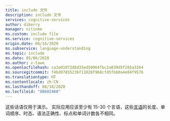 ```yaml
---
title: include 文件
description: include 文件
services: cognitive-services
author: diberry
manager: nitinme
ms.custom: include file
ms.service: cognitive-services
origin.date: 06/16/2020
ms.subservice: language-understanding
ms.topic: include
ms.date: 05/06/2020
ms.author: v-tawe
ms.openlocfilehash: ca3a01072d8d35ed50964fbc2a039d5f285a3264
ms.sourcegitcommit: f4bd97855236f11020f968cfd5fbb0a4e84f9576
ms.translationtype: HT
ms.contentlocale: zh-CN
ms.lasthandoff: 08/18/2020
ms.locfileid: "88602460"
---
```

这些话语仅用于演示。 实际应用应该至少有 15-30 个言语，这些[言语](../luis-concept-utterance.md)的长度、单词顺序、时态、语法正确性、标点和单词计数各不相同。